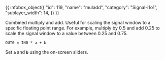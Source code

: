 {{ infobox_object({
	"id": 119,
	"name": "muladd",
	"category": "Signal-i1o1",
	"sublayer_width": 14,
}) }}

Combined multiply and add. Useful for scaling the signal window to a specific floating point range. For example, multiply by 0.5 and add 0.25 to scale the signal window to a value between 0.25 and 0.75.

`OUT0 = IN0 * a + b`

Set **`a`** and **`b`** using the on-screen sliders.